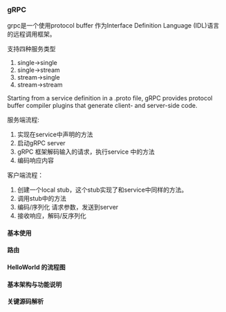 ### gRPC

grpc是一个使用protocol buffer 作为Interface Definition Language (IDL)语言的远程调用框架。

支持四种服务类型
1. single->single
2. single->stream
3. stream->single
4. stream->stream


Starting from a service definition in a .proto file, gRPC provides protocol buffer compiler plugins that generate client- and server-side code.

服务端流程:

1. 实现在service中声明的方法
2. 启动gRPC server
3. gRPC 框架解码输入的请求，执行service 中的方法
4. 编码响应内容

客户端流程：

1. 创建一个local stub，这个stub实现了和service中同样的方法。
2. 调用stub中的方法
3. 编码/序列化 请求参数，发送到server
4. 接收响应，解码/反序列化

#### 基本使用

#### 路由

#### HelloWorld 的流程图

#### 基本架构与功能说明

#### 关键源码解析